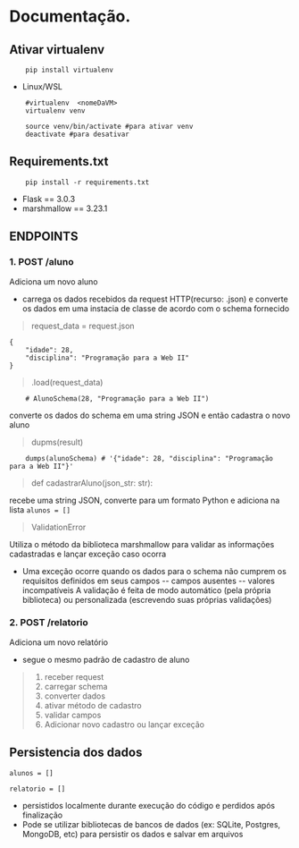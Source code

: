 # Documentação.


## Ativar virtualenv
```
    pip install virtualenv
```
- Linux/WSL
```
    #virtualenv  <nomeDaVM>
    virtualenv venv
```
```
    source venv/bin/activate #para ativar venv
    deactivate #para desativar
```

## Requirements.txt
```
    pip install -r requirements.txt
```
- Flask == 3.0.3
- marshmallow == 3.23.1


## ENDPOINTS

### 1. POST /aluno
Adiciona um novo aluno
- carrega os dados recebidos da request HTTP(recurso: .json) e converte os dados em uma instacia de classe de acordo com o schema fornecido

> request_data = request.json

```
{
    "idade": 28,
    "disciplina": "Programação para a Web II"
}
````

> .load(request_data)

```
    # AlunoSchema(28, "Programação para a Web II")
```

 converte os dados do schema em uma string JSON e então cadastra o novo aluno
> dupms(result)
```
    dumps(alunoSchema) # '{"idade": 28, "disciplina": "Programação para a Web II"}'
```
> def cadastrarAluno(json_str: str):

recebe uma string JSON, converte para um formato Python e adiciona na lista `alunos = []`

> ValidationError

Utiliza o método da biblioteca marshmallow para validar as informações cadastradas e lançar exceção caso ocorra
- Uma exceção ocorre quando os dados para o schema não cumprem os requisitos definidos em seus campos
-- campos ausentes
-- valores incompatíveis
A validação é feita de modo automático (pela própria biblioteca) ou personalizada (escrevendo suas próprias validações)

### 2. POST /relatorio
Adiciona um novo relatório
- segue o mesmo padrão de cadastro de aluno
> 1. receber request
> 2. carregar schema
> 3. converter dados
> 4. ativar método de cadastro
> 5. validar campos
> 6. Adicionar novo cadastro ou lançar exceção 

## Persistencia dos dados
`alunos = []`

`relatorio = []`

- persistidos localmente durante execução do código e perdidos após finalização
- Pode se utilizar bibliotecas de bancos de dados (ex: SQLite, Postgres, MongoDB, etc) para persistir os dados e salvar em arquivos


